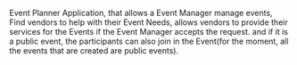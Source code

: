 Event Planner Application, that allows a Event Manager manage events, Find vendors to help with their Event Needs, 
allows vendors to provide their services for the Events if the Event Manager accepts the request. 
and if it is a public event, the participants can also join in the Event(for the moment, all the events that are created are public events).
